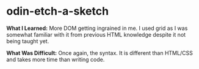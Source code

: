 # odin-etch-a-sketch

**What I Learned:** More DOM getting ingrained in me. I used grid as I was somewhat familiar with it from previous HTML knowledge despite it not being taught yet. 

**What Was Difficult:** Once again, the syntax. It is different than HTML/CSS and takes more time than writing code.
